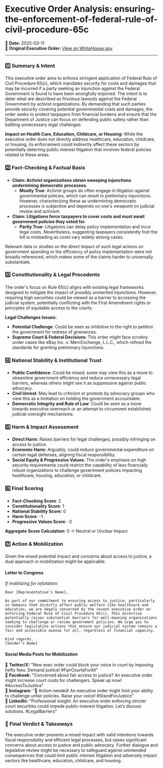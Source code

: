 # Executive Order Analysis: ensuring-the-enforcement-of-federal-rule-of-civil-procedure-65c

📅 **Date:** 2025-03-11  
🔗 **Original Executive Order:** [View on WhiteHouse.gov](https://www.whitehouse.gov/presidential-actions/2025/03/ensuring-the-enforcement-of-federal-rule-of-civil-procedure-65c/)

---

### **1️⃣ Summary & Intent**
This executive order aims to enforce stringent application of Federal Rule of Civil Procedure 65(c), which mandates security for costs and damages that may be incurred if a party seeking an injunction against the Federal Government is found to have been wrongfully enjoined. The intent is to deter what are described as frivolous lawsuits against the Federal Government by activist organizations. By demanding that such parties provide security covering potential governmental costs and damages, the order seeks to protect taxpayers from financial burdens and ensure that the Department of Justice can focus on defending public safety rather than battling unnecessary legal challenges.

**Impact on Health Care, Education, Childcare, or Housing:**
While the executive order does not directly address healthcare, education, childcare, or housing, its enforcement could indirectly affect these sectors by potentially deterring public interest litigation that involves federal policies related to these areas.

### **2️⃣ Fact-Checking & Factual Basis**
- **Claim: Activist organizations obtain sweeping injunctions undermining democratic processes.**
  - **Mostly True**: Activist groups do often engage in litigation against governmental policies, which can result in preliminary injunctions. However, characterizing these as undermining democratic processes is subjective and depends on one's viewpoint on judicial review and activism.
- **Claim: Litigations force taxpayers to cover costs and must await government policies they voted for.**
  - **Partly True**: Litigations can delay policy implementation and incur legal costs. Nevertheless, suggesting taxpayers consistently foot the bill is misleading as costs vary widely among cases.
  
Relevant data or studies on the direct impact of such legal actions on government spending or the efficiency of policy implementation were not broadly referenced, which makes some of the claims harder to universally substantiate.

### **3️⃣ Constitutionality & Legal Precedents**
The order's focus on Rule 65(c) aligns with existing legal frameworks designed to mitigate the impact of possibly unmerited injunctions. However, requiring high securities could be viewed as a barrier to accessing the judicial system, potentially conflicting with the First Amendment rights or principles of equitable access to the courts.

**Legal Challenges Issues:**
- **Potential Challenge**: Could be seen as inhibitive to the right to petition the government for redress of grievances.
- **Supreme Court & Federal Decisions**: This order might face scrutiny under cases like eBay Inc. v. MercExchange, L.L.C., which refined the standards for granting preliminary injunctions.

### **4️⃣ National Stability & Institutional Trust**
- **Public Confidence**: Could be mixed; some may view this as a move to streamline government efficiency and reduce unnecessary legal barriers, whereas others might see it as suppressive against public advocacy.
- **Civil Unrest**: May lead to criticism or protests by advocacy groups who view this as a limitation on holding the government accountable.
- **Democratic Integrity and Rule of Law**: Could be seen as a move towards executive overreach or an attempt to circumvent established judicial oversight mechanisms.

### **5️⃣ Harm & Impact Assessment**
- **Direct Harm**: Raises barriers for legal challenges, possibly infringing on access to justice.
- **Economic Harm**: Arguably, could reduce governmental expenditure on certain legal defenses, aligning fiscal responsibility.
- **Social Equity & Progressive Values**: The order's emphasis on high security requirements could restrict the capability of less financially robust organizations to challenge government policies impacting healthcare, housing, education, or childcare.

### **6️⃣ Final Scoring**
- **Fact-Checking Score**: 2
- **Constitutionality Score**: 1
- **National Stability Score**: 0
- **Harm Score**: -1
- **Progressive Values Score**: -2

**Aggregate Score Calculation**:  0 → Neutral or Unclear Impact

### **7️⃣ Action & Mobilization**
Given the mixed potential impact and concerns about access to justice, a dual approach in mobilization might be applicable:

#### **Letter to Congress**
_If mobilizing for refutation:_
```
Dear [Representative’s Name],

As part of our commitment to ensuring access to justice, particularly in domains that directly affect public welfare like healthcare and education, we are deeply concerned by the recent executive order on enforcing Federal Rule of Civil Procedure 65(c). This directive potentially raises substantial barriers for well-meaning organizations seeking to challenge or review government policies. We urge you to consider legislative actions that ensure our judicial system remains a fair and accessible avenue for all, regardless of financial capacity.

Kind regards,
[Sender’s Name]
```

#### **Social Media Posts for Mobilization**
📌 **Twitter/X:** "New exec order could block your voice in court by imposing hefty fees. Demand justice! #FairCourtsForAll"  
📌 **Facebook:** "Concerned about fair access to justice? An executive order might increase court costs for challengers. Speak up now! #AccessToJustice"  
📌 **Instagram:** "🚨 Action needed! An executive order might limit your ability to challenge unfair policies. Raise your voice! #StandForJustice"  
📌 **LinkedIn:** "Professional insight: An executive order enforcing stricter court securities could impede public-interest litigation. Let’s discuss solutions. #LegalBarriers"

### **🔎 Final Verdict & Takeaways**
The executive order presents a mixed impact with valid intentions towards fiscal responsibility and efficient legal processes, but raises significant concerns about access to justice and public advocacy. Further dialogue and legislative review might be necessary to safeguard against unintended consequences that could limit public interest litigation and adversely impact sectors like healthcare, education, childcare, and housing.
